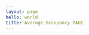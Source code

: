 ```yaml
---
layout: page
hello: world
title: Average Occupancy PAGE
---
```


<script setup>
import { ref } from 'vue'

import Average from './AverageOccupancy.vue'
const count = ref(0)
</script>

<Average />
